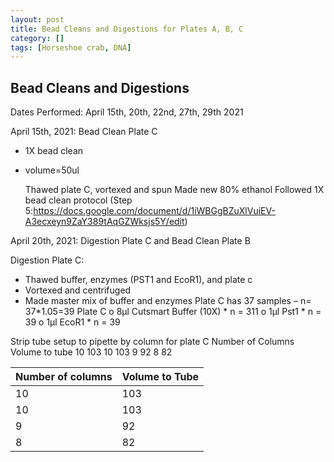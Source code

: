 ```yaml
---
layout: post
title: Bead Cleans and Digestions for Plates A, B, C
category: []
tags: [Horseshoe crab, DNA]
---
```

## Bead Cleans and Digestions
Dates Performed: April 15th, 20th, 22nd, 27th, 29th  2021


April 15th, 2021: Bead Clean Plate C
* 1X bead clean
* volume=50ul

  Thawed plate C, vortexed and spun
  Made new 80% ethanol
  Followed 1X bead clean protocol (Step 5:https://docs.google.com/document/d/1iWBGgBZuXlVuiEV-A3ecxeyn9ZaY389tAqGZWksjs5Y/edit)

April 20th, 2021: Digestion Plate C and Bead Clean Plate B

  Digestion Plate C:
  * Thawed buffer, enzymes (PST1 and EcoR1), and plate c
  * Vortexed and centrifuged
  * Made master mix of buffer and enzymes
  Plate C has 37 samples – n= 37*1.05=39
    Plate C
      o	8μl Cutsmart Buffer (10X)  * n = 311
      o	1μl Pst1 * n = 39
      o	1μl EcoR1 * n = 39

Strip tube setup to pipette by column for plate C
Number of Columns	Volume to tube
10	103
10	103
9	92
8	82

Number of columns | Volume to Tube |
---- | ----
10   | 103
10   | 103
9  | 92
8  | 82
